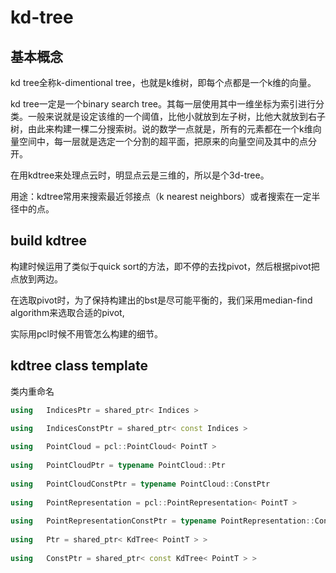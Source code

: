 # kd-tree
## 基本概念
kd tree全称k-dimentional tree，也就是k维树，即每个点都是一个k维的向量。

kd tree一定是一个binary search tree。其每一层使用其中一维坐标为索引进行分类。一般来说就是设定该维的一个阈值，比他小就放到左子树，比他大就放到右子树，由此来构建一棵二分搜索树。说的数学一点就是，所有的元素都在一个k维向量空间中，每一层就是选定一个分割的超平面，把原来的向量空间及其中的点分开。

在用kdtree来处理点云时，明显点云是三维的，所以是个3d-tree。

用途：kdtree常用来搜索最近邻接点（k nearest neighbors）或者搜索在一定半径中的点。

## build kdtree
构建时候运用了类似于quick sort的方法，即不停的去找pivot，然后根据pivot把点放到两边。

在选取pivot时，为了保持构建出的bst是尽可能平衡的，我们采用median-find algorithm来选取合适的pivot,

实际用pcl时候不用管怎么构建的细节。

## kdtree class template
类内重命名
```cpp
using 	IndicesPtr = shared_ptr< Indices >

using 	IndicesConstPtr = shared_ptr< const Indices >
 
using 	PointCloud = pcl::PointCloud< PointT >
 
using 	PointCloudPtr = typename PointCloud::Ptr
 
using 	PointCloudConstPtr = typename PointCloud::ConstPtr
 
using 	PointRepresentation = pcl::PointRepresentation< PointT >
 
using 	PointRepresentationConstPtr = typename PointRepresentation::ConstPtr
 
using 	Ptr = shared_ptr< KdTree< PointT > >
 
using 	ConstPtr = shared_ptr< const KdTree< PointT > >
```
